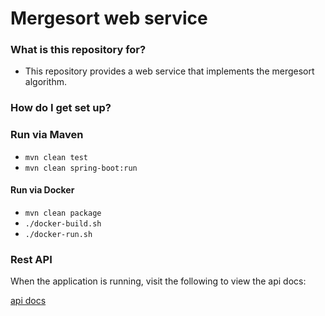 # Mergesort web service #

### What is this repository for? ###

* This repository provides a web service that implements the mergesort algorithm.

### How do I get set up? ###

### Run via Maven

* `mvn clean test`
* `mvn clean spring-boot:run`

#### Run via Docker
* `mvn clean package`
* `./docker-build.sh`
* `./docker-run.sh`

### Rest API

When the application is running, visit the following to view the api docs:

[api docs](http://localhost:8888/swagger-ui.html)

